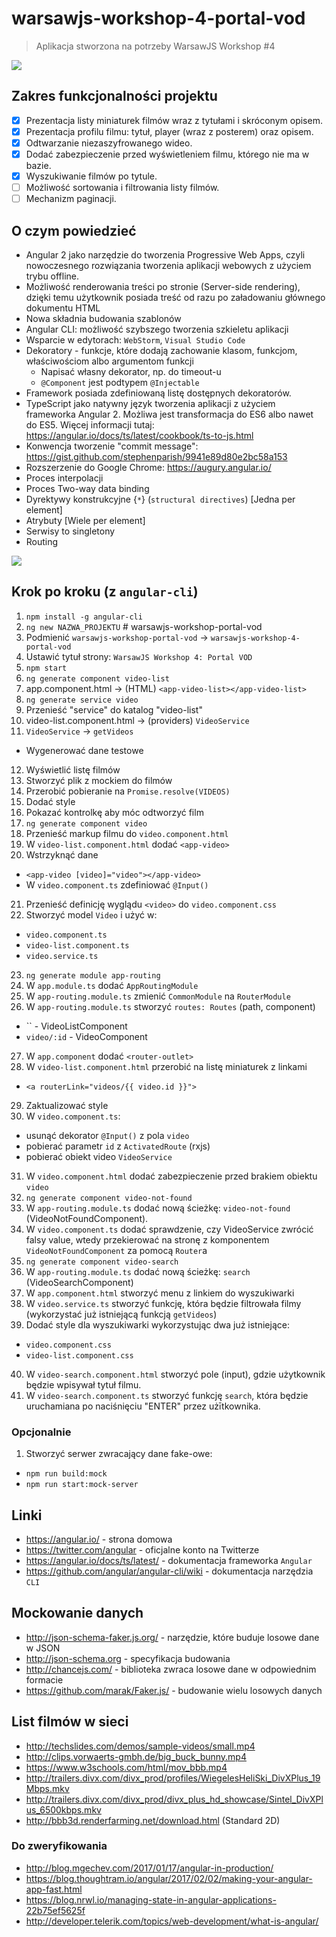 # warsawjs-workshop-4-portal-vod

> Aplikacja stworzona na potrzeby WarsawJS Workshop #4

![](http://warsawjs.com/assets/images/logo/logo-transparent-240x240.png)

## Zakres funkcjonalności projektu

* [x] Prezentacja listy miniaturek filmów wraz z tytułami i skróconym opisem.
* [x] Prezentacja profilu filmu: tytuł, player (wraz z posterem) oraz opisem.
* [x] Odtwarzanie niezaszyfrowanego wideo.
* [x] Dodać zabezpieczenie przed wyświetleniem filmu, którego nie ma w bazie. 
* [x] Wyszukiwanie filmów po tytule.
* [ ] Możliwość sortowania i filtrowania listy filmów.
* [ ] Mechanizm paginacji.

## O czym powiedzieć

* Angular 2 jako narzędzie do tworzenia Progressive Web Apps, czyli 
    nowoczesnego rozwiązania tworzenia aplikacji webowych z użyciem trybu 
    offline.
* Możliwość renderowania treści po stronie (Server-side rendering), dzięki 
    temu użytkownik posiada treść od razu po załadowaniu głównego dokumentu HTML
* Nowa składnia budowania szablonów
* Angular CLI: możliwość szybszego tworzenia szkieletu aplikacji
* Wsparcie w edytorach: `WebStorm`, `Visual Studio Code`
* Dekoratory - funkcje, które dodają zachowanie klasom, funkcjom, 
    właściwościom albo argumentom funkcji
    - Napisać własny dekorator, np. do timeout-u
    - `@Component` jest podtypem `@Injectable`
* Framework posiada zdefiniowaną listę dostępnych dekoratorów.
* TypeScript jako natywny język tworzenia aplikacji z użyciem frameworka 
    Angular 2. Możliwa jest transformacja do ES6 albo nawet do ES5. Więcej 
    informacji tutaj: https://angular.io/docs/ts/latest/cookbook/ts-to-js.html
* Konwencja tworzenie "commit message":
    https://gist.github.com/stephenparish/9941e89d80e2bc58a153
* Rozszerzenie do Google Chrome: https://augury.angular.io/
* Proces interpolacji
* Proces Two-way data binding
* Dyrektywy konstrukcyjne {`*`} (`structural directives`) [Jedna per element]
* Atrybuty [Wiele per element]
* Serwisy to singletony
* Routing

![](./docs/portal-vod.png)

## Krok po kroku (z `angular-cli`)

1. `npm install -g angular-cli`
2. `ng new NAZWA_PROJEKTU` # warsawjs-workshop-portal-vod
3. Podmienić `warsawjs-workshop-portal-vod` -> `warsawjs-workshop-4-portal-vod`
4. Ustawić tytuł strony: `WarsawJS Workshop 4: Portal VOD`
5. `npm start`
6. `ng generate component video-list`
7. app.component.html -> (HTML) `<app-video-list></app-video-list>`
8. `ng generate service video`
9. Przenieść "service" do katalog "video-list"
10. video-list.component.html -> (providers) `VideoService`
11. `VideoService` -> `getVideos`
  - Wygenerować dane testowe
12. Wyświetlić listę filmów
13. Stworzyć plik z mockiem do filmów
14. Przerobić pobieranie na `Promise.resolve(VIDEOS)`
15. Dodać style
16. Pokazać kontrolkę aby móc odtworzyć film
17. `ng generate component video`
18. Przenieść markup filmu do `video.component.html`
19. W `video-list.component.html` dodać `<app-video>`
20. Wstrzyknąć dane
  - `<app-video [video]="video"></app-video>`
  - W `video.component.ts` zdefiniować `@Input()`
21. Przenieść definicję wyglądu `<video>` do `video.component.css`
22. Stworzyć model `Video` i użyć w:
  - `video.component.ts`
  - `video-list.component.ts`
  - `video.service.ts`
23. `ng generate module app-routing`
24. W `app.module.ts` dodać `AppRoutingModule`
25. W `app-routing.module.ts` zmienić `CommonModule` na `RouterModule`
26. W `app-routing.module.ts` stworzyć `routes: Routes` (path, component)
  - `` - VideoListComponent
  - `video/:id` - VideoComponent
27. W `app.component` dodać `<router-outlet>`
28. W `video-list.component.html` przerobić na listę miniaturek z linkami
  - `<a routerLink="videos/{{ video.id }}">`
29. Zaktualizować style
30. W `video.component.ts`:
  - usunąć dekorator `@Input()` z pola `video`
  - pobierać parametr `id` z `ActivatedRoute` (rxjs)
  - pobierać obiekt video `VideoService`
31. W `video.component.html` dodać zabezpieczenie przed brakiem obiektu `video`
32. `ng generate component video-not-found`
33. W `app-routing.module.ts` dodać nową ścieżkę: `video-not-found` 
  (VideoNotFoundComponent).
34. W `video.component.ts` dodać sprawdzenie, czy VideoService zwrócić 
  falsy value, wtedy przekierować na stronę z komponentem 
  `VideoNotFoundComponent` za pomocą `Router`a
35. `ng generate component video-search`
36. W `app-routing.module.ts` dodać nową ścieżkę: `search`
  (VideoSearchComponent)
37. W `app.component.html` stworzyć menu z linkiem do wyszukiwarki
38. W `video.service.ts` stworzyć funkcję, która będzie filtrowała filmy  
  (wykorzystać już istniejącą funkcją `getVideos`)
39. Dodać style dla wyszukiwarki wykorzystując dwa już istniejące:
  - `video.component.css`
  - `video-list.component.css`
40. W `video-search.component.html` stworzyć pole (input), gdzie użytkownik 
  będzie wpisywał tytuł filmu.
41. W `video-search.component.ts` stworzyć funkcję `search`, która będzie 
  uruchamiana po naciśnięciu "ENTER" przez użītkownika.

### Opcjonalnie

1. Stworzyć serwer zwracający dane fake-owe:
  - `npm run build:mock`
  - `npm run start:mock-server`

## Linki

* https://angular.io/ - strona domowa
* https://twitter.com/angular - oficjalne konto na Twitterze
* https://angular.io/docs/ts/latest/ - dokumentacja frameworka `Angular`
* https://github.com/angular/angular-cli/wiki - dokumentacja narzędzia `CLI`

## Mockowanie danych

* http://json-schema-faker.js.org/ - narzędzie, które buduje losowe dane w JSON
* http://json-schema.org - specyfikacja budowania 
* http://chancejs.com/ - biblioteka zwraca losowe dane w odpowiednim formacie
* https://github.com/marak/Faker.js/ - budowanie wielu losowych danych

## List filmów w sieci

- http://techslides.com/demos/sample-videos/small.mp4
- http://clips.vorwaerts-gmbh.de/big_buck_bunny.mp4
- https://www.w3schools.com/html/mov_bbb.mp4
- http://trailers.divx.com/divx_prod/profiles/WiegelesHeliSki_DivXPlus_19Mbps.mkv
- http://trailers.divx.com/divx_prod/divx_plus_hd_showcase/Sintel_DivXPlus_6500kbps.mkv
- http://bbb3d.renderfarming.net/download.html (Standard 2D)

### Do zweryfikowania

* http://blog.mgechev.com/2017/01/17/angular-in-production/
* https://blog.thoughtram.io/angular/2017/02/02/making-your-angular-app-fast.html
* https://blog.nrwl.io/managing-state-in-angular-applications-22b75ef5625f
* http://developer.telerik.com/topics/web-development/what-is-angular/
